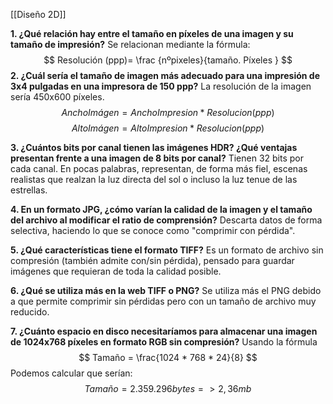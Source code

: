 [[Diseño 2D]] 

**1. ¿Qué relación hay entre el tamaño en píxeles de una imagen y su tamaño de impresión?**
	Se relacionan mediante la fórmula:
		$$
	Resolución (ppp)= \frac {nºpixeles}{tamaño. Píxeles }
	$$
**2. ¿Cuál sería el tamaño de imagen más adecuado para una impresión de 3x4 pulgadas en una impresora de 150 ppp?** 
	La resolución de la imagen sería 450x600 píxeles. 
	$$
	AnchoImágen = AnchoImpresion * Resolucion(ppp) 
	$$
	$$
	AltoImágen = AltoImpresion * Resolucion(ppp)
	$$
   
**3. ¿Cuántos bits por canal tienen las imágenes HDR? ¿Qué ventajas presentan frente a una imagen de 8 bits por canal?** 
	Tienen 32 bits por cada canal. En pocas palabras, representan, de forma más fiel, escenas realistas que realzan la luz directa del sol o incluso la luz tenue de las estrellas. 
   
**4. En un formato JPG, ¿cómo varían la calidad de la imagen y el tamaño del archivo al modificar el ratio de comprensión?** 
	Descarta datos de forma selectiva, haciendo lo que se conoce como "comprimir con pérdida".
   
**5. ¿Qué características tiene el formato TIFF?** 
	Es un formato de archivo sin compresión (también admite con/sin pérdida), pensado para guardar imágenes que requieran de toda la calidad posible. 
   
**6. ¿Qué se utiliza más en la web TIFF o PNG?** 
	Se utiliza más el PNG debido a que permite comprimir sin pérdidas pero con un tamaño de archivo muy reducido. 
   
**7. ¿Cuánto espacio en disco necesitaríamos para almacenar una imagen de 1024x768 píxeles en formato RGB sin compresión?**
	Usando la fórmula 
	$$
		Tamaño = \frac{1024 * 768 * 24}{8}
	$$
	Podemos calcular que serían:
	$$
	Tamaño = 2.359.296 bytes  => 2,36mb
	$$
   